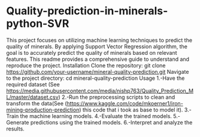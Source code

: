 # Quality-prediction-in-minerals-python-SVR
This project focuses on utilizing machine learning techniques to predict the quality of minerals. By applying Support Vector Regression algorithm, the goal is to accurately predict the quality of minerals based on relevant features. This readme provides a comprehensive guide to understand and reproduce the project.
Installation
Clone the repository: git clone https://github.com/your-username/mineral-quality-prediction.git
Navigate to the project directory: cd mineral-quality-prediction
Usage
1.-Have the required dataset (See https://media.githubusercontent.com/media/nishp763/Quality_Prediction_ML/master/dataset.csv)
2.-Run the preprocessing scripts to clean and transform the data(See (https://www.kaggle.com/code/mkoerner1/iron-mining-production-prediction) this code that i took as base to model it).
3.-Train the machine learning models.
4.-Evaluate the trained models.
5.-Generate predictions using the trained models.
6.-Interpret and analyze the results.
